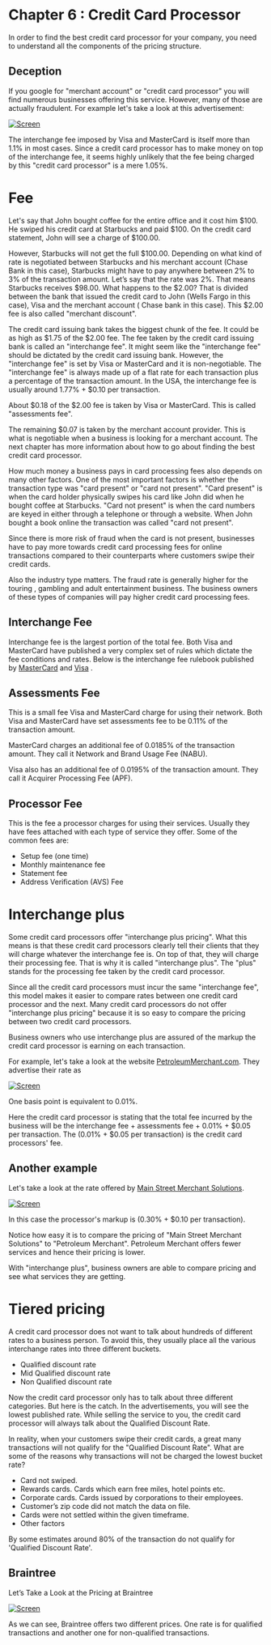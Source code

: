 # Chapter 6 : Credit Card Processor

In order to find the best credit card processor for your company, you need to understand all the components of the pricing structure.

## Deception

If you google for "merchant account" or "credit card processor" you will find numerous businesses offering this service. However, many of those are actually fraudulent. For example let's take a look at this advertisement:

[![Screen](http://bigbinaryebooks-hccpw.herokuapp.com/assets/credit-card-processor.jpg)](http://bigbinaryebooks-hccpw.herokuapp.com/assets/credit-card-processor.jpg)

The interchange fee imposed by Visa and MasterCard is itself more than 1.1% in most cases.  Since a credit card processor has to make money on top of the interchange fee, it seems highly unlikely that the fee being charged by this "credit card processor" is a mere 1.05%.

# Fee

Let's say that John bought coffee for the entire office and it cost him $100. He swiped his credit card at Starbucks and paid $100. On the credit card statement, John will see a charge of $100.00.

However, Starbucks will not get the full $100.00. Depending on what kind of rate is negotiated between Starbucks and his merchant account (Chase Bank in this case), Starbucks might have to pay anywhere between 2% to 3% of the transaction amount. Let’s say that the rate was 2%. That means Starbucks receives $98.00. What happens to the $2.00? That is divided between the bank that issued the credit card to John (Wells Fargo in this case), Visa and the merchant account ( Chase bank in this case). This $2.00 fee is also called "merchant discount".

The credit card issuing bank takes the biggest chunk of the fee. It could be as high as $1.75 of the $2.00 fee.  The fee taken by the credit card issuing bank is called an "interchange fee".  It might seem like the "interchange fee" should be dictated by the credit card issuing bank. However, the "interchange fee" is set by Visa or MasterCard and it is non-negotiable. The "interchange fee" is always made up of a flat rate for each transaction plus a percentage of the transaction amount. In the USA, the interchange fee is usually around 1.77% + $0.10 per transaction.

About $0.18 of the $2.00 fee is taken by Visa or MasterCard. This is called "assessments fee".

The remaining $0.07 is taken by the merchant account provider. This is what is negotiable when a business is looking for a merchant account. The next chapter has more information about how to go about finding the best credit card processor.

How much money a business pays in card processing fees also depends on many other factors. One of the most important factors is whether the transaction type was "card present" or "card not present". "Card present" is when the card holder physically swipes his card like John did when he bought coffee at Starbucks. "Card not present" is when the card numbers are keyed in either through a telephone or through a website. When John bought a book online the transaction was called "card not present".

Since there is more risk of fraud when the card is not present, businesses have to pay more towards credit card processing fees for online transactions compared to their counterparts where customers swipe their credit cards.

Also the industry type matters. The fraud rate is generally higher for the touring , gambling and adult entertainment business. The business owners of these types of companies will pay higher credit card processing fees.


## Interchange Fee

Interchange fee is the largest portion of the total fee. Both Visa and MasterCard have published a very complex set of rules which dictate the fee conditions and rates.  Below is the interchange fee rulebook published by [MasterCard](http://bigbinary.com/pdfs/MasterCard_Interchange_Rates_and_Criteria.pdf) and [Visa](http://bigbinary.com/pdfs/april-2011-visa-usa-interchange-rate-sheet.pdf) .


## Assessments Fee

This is a small fee Visa and MasterCard charge for using their network. Both Visa and MasterCard have set assessments fee to be 0.11% of the transaction amount.

MasterCard charges an additional fee of 0.0185% of the transaction amount. They call it Network and Brand Usage Fee (NABU).

Visa also has an additional fee of 0.0195% of the transaction amount. They call it Acquirer Processing Fee (APF).

## Processor Fee

This is the fee a processor charges for using their services. Usually they have fees attached with each type of service they offer.
Some of the common fees are:

* Setup fee (one time)
* Monthly maintenance fee
* Statement fee
* Address Verification (AVS) Fee

# Interchange plus

Some credit card processors offer "interchange plus pricing". What this means is that these credit card processors clearly tell their clients that they will charge whatever the interchange fee is. On top of that, they will charge their processing fee. That is why it is called "interchange plus". The "plus" stands for the processing fee taken by the credit card processor.

Since all the credit card processors must incur the same "interchange fee", this model makes it easier to compare rates between one credit card processor and the next.  Many credit card processors do not offer "interchange plus pricing" because it is so easy to compare the pricing between two credit card processors.

Business owners who use interchange plus are assured of the markup the credit card processor is earning on each transaction.

For example, let's take a look at the website [PetroleumMerchant.com](http://www.petroleummerchant.com/intercharge_plus.html). They advertise their rate as

[![Screen](http://bigbinaryebooks-hccpw.herokuapp.com/assets/interchange-plus-1.jpg)](http://bigbinaryebooks-hccpw.herokuapp.com/assets/interchange-plus-1.jpg)

One basis point is equivalent to 0.01%.

Here the credit card processor is stating that the total fee incurred by the business will be the interchange fee + assessments fee + 0.01% + $0.05 per transaction. The (0.01% + $0.05 per transaction) is the credit card processors' fee.

## Another example

Let's take a look at the rate offered by [Main Street Merchant Solutions](http://www.mainstreetmerchantsolutions.com/interchange_plus_merchant_accounts).

[![Screen](http://bigbinaryebooks-hccpw.herokuapp.com/assets/interchange-plus-2.jpg)](http://bigbinaryebooks-hccpw.herokuapp.com/assets/interchange-plus-2.jpg)

In this case the processor's markup is (0.30% + $0.10 per transaction).

Notice how easy it is to compare the pricing of "Main Street Merchant Solutions" to "Petroleum Merchant". Petroleum Merchant offers fewer services and hence their pricing is lower.

With "interchange plus", business owners are able to compare pricing and see what services they are getting.

# Tiered pricing

A credit card processor does not want to talk about hundreds of different rates to a business person. To avoid this, they usually place all the various interchange rates into three different buckets.

* Qualified discount rate
* Mid Qualified discount rate
* Non Qualified discount rate

Now the credit card processor only has to talk about three different categories. But here is the catch. In the advertisements, you will see the lowest published rate. While selling the service to you, the credit card processor will always talk about the Qualified Discount Rate.

In reality, when your customers swipe their credit cards, a great many transactions will not qualify for the "Qualified Discount Rate". What are some of the reasons why transactions will not be charged the lowest bucket rate?

* Card not swiped.
* Rewards cards. Cards which earn free miles, hotel points etc.
* Corporate cards. Cards issued by corporations to their employees.
* Customer’s zip code did not match the data on file.
* Cards were not settled within the given timeframe.
* Other factors

By some estimates around 80% of the transaction do not qualify for 'Qualified Discount Rate'.

## Braintree

Let’s Take a Look at the Pricing at Braintree

[![Screen](http://bigbinaryebooks-hccpw.herokuapp.com/assets/braintree.jpg)](http://bigbinaryebooks-hccpw.herokuapp.com/assets/braintree.jpg)

As we can see, Braintree offers two different prices. One rate is for qualified transactions and another one for non-qualified transactions.
